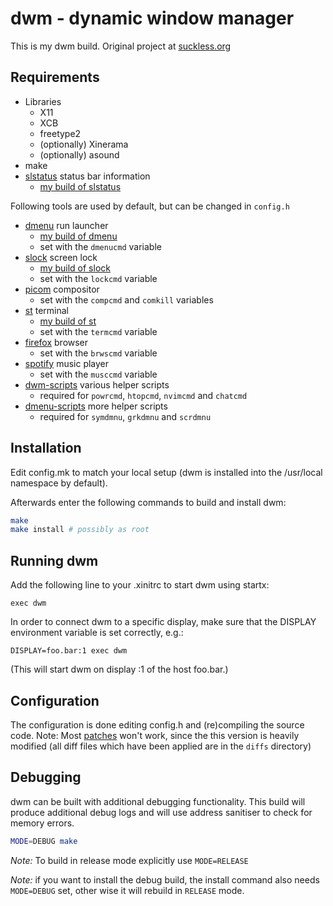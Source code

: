 dwm - dynamic window manager
============================
This is my dwm build. Original project at [suckless.org]( https://dwm.suckless.org/)

Requirements
------------
* Libraries
    * X11
    * XCB
    * freetype2
    * (optionally) Xinerama
    * (optionally) asound
* make
* [slstatus](https://tools.suckless.org/slstatus/) status bar information
    * [my build of slstatus](https://github.com/dk949/slstatus)

Following tools are used by default, but can be changed in `config.h`

* [dmenu](https://tools.suckless.org/dmenu/) run launcher
    * [my build of dmenu](https://github.com/dk949/dmenu)
    * set with the `dmenucmd` variable
* [slock](https://tools.suckless.org/slock/) screen lock
    * [my build of slock](https://github.com/dk949/slock)
    * set with the `lockcmd` variable
* [picom](https://github.com/yshui/picom) compositor
    * set with the `compcmd` and `comkill` variables
* [st](https://st.suckless.org) terminal
    * [my build of st](https://github.com/dk949/st)
    * set with the `termcmd` variable
* [firefox](https://www.mozilla.org/en-US/firefox/new/) browser
    * set with the `brwscmd` variable
* [spotify](https://open.spotify.com/) music player
    * set with the `musccmd` variable
* [dwm-scripts](https://github.com/dk949/dwm-scripts) various helper scripts
    * required for `powrcmd`, `htopcmd`, `nvimcmd` and `chatcmd`
* [dmenu-scripts](https://github.com/dk949/dmenu-scripts) more helper scripts
    * required for `symdmnu`, `grkdmnu` and `scrdmnu`

Installation
------------
Edit config.mk to match your local setup (dwm is installed into
the /usr/local namespace by default).

Afterwards enter the following commands to build and install dwm:
``` sh
make
make install # possibly as root
```

Running dwm
-----------
Add the following line to your .xinitrc to start dwm using startx:

    exec dwm

In order to connect dwm to a specific display, make sure that
the DISPLAY environment variable is set correctly, e.g.:

    DISPLAY=foo.bar:1 exec dwm

(This will start dwm on display :1 of the host foo.bar.)


Configuration
-------------
The configuration is done editing config.h and (re)compiling the source code.
Note: Most [patches](https://dwm.suckless.org/patches/) won't work, since the
this version is heavily modified (all diff files which have been applied are in
the `diffs` directory)


Debugging
---------

dwm can be built with additional debugging functionality. This build will
produce additional debug logs and will use address sanitiser to check for memory
errors.

```sh
MODE=DEBUG make
```

_Note:_ To build in release mode explicitly use `MODE=RELEASE`

_Note:_ if you want to install the debug build, the install command also needs
`MODE=DEBUG` set, other wise it will rebuild in `RELEASE` mode.
